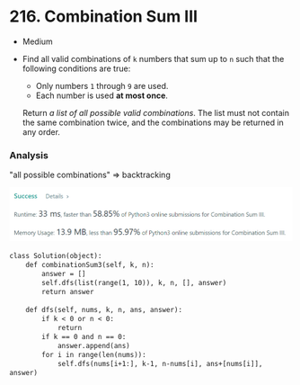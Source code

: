 # 216. Combination Sum III

* Medium
*   Find all valid combinations of `k` numbers that sum up to `n` such that the following conditions are true:

    * Only numbers `1` through `9` are used.
    * Each number is used **at most once**.

    Return _a list of all possible valid combinations_. The list must not contain the same combination twice, and the combinations may be returned in any order.

### Analysis&#x20;

"all possible combinations"  => backtracking

![](<../.gitbook/assets/image (17).png>)

```
class Solution(object):
    def combinationSum3(self, k, n):
        answer = []
        self.dfs(list(range(1, 10)), k, n, [], answer)
        return answer
    
    def dfs(self, nums, k, n, ans, answer):
        if k < 0 or n < 0:
            return 
        if k == 0 and n == 0:
            answer.append(ans)
        for i in range(len(nums)):
            self.dfs(nums[i+1:], k-1, n-nums[i], ans+[nums[i]], answer)
```
